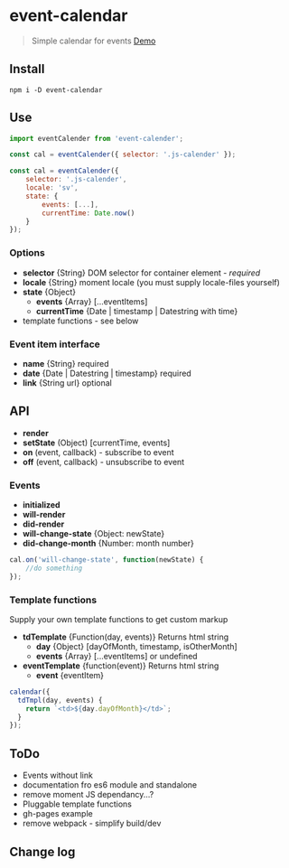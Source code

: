 event-calendar
==============
> Simple calendar for events [Demo](http://hontas.github.io/event-calendar/)

## Install
```shell
npm i -D event-calendar
```

## Use
```js
import eventCalender from 'event-calender';

const cal = eventCalender({ selector: '.js-calender' });

const cal = eventCalender({
    selector: '.js-calender',
    locale: 'sv',
    state: {
        events: [...],
        currentTime: Date.now()
    }
});
```

### Options
- **selector** {String} DOM selector for container element - *required*
- **locale** {String} moment locale (you must supply locale-files yourself)
- **state** {Object}
    - **events** {Array} [...eventItems]
    - **currentTime** {Date | timestamp | Datestring with time}
- template functions - see below

### Event item interface
- **name** {String} required
- **date** {Date | Datestring | timestamp} required
- **link** {String url} optional

## API
- **render**
- **setState** (Object) [currentTime, events]
- **on** (event, callback) - subscribe to event
- **off** (event, callback) - unsubscribe to event

### Events
- **initialized**
- **will-render**
- **did-render**
- **will-change-state** {Object: newState}
- **did-change-month** {Number: month number}

```js
cal.on('will-change-state', function(newState) {
    //do something
});
```

### Template functions
Supply your own template functions to get custom markup

- **tdTemplate** {Function(day, events)} Returns html string    
    - **day** {Object} [dayOfMonth, timestamp, isOtherMonth]
    - **events** {Array} [...eventItems] or undefined
- **eventTemplate** {function(event)} Returns html string
    - **event** {eventItem}

```js
calendar({
  tdTmpl(day, events) {
    return `<td>${day.dayOfMonth}</td>`;
  }
});
```

## ToDo

- Events without link
- documentation fro es6 module and standalone
- remove moment JS dependancy...?
- Pluggable template functions
- gh-pages example
- remove webpack - simplify build/dev

## Change log
